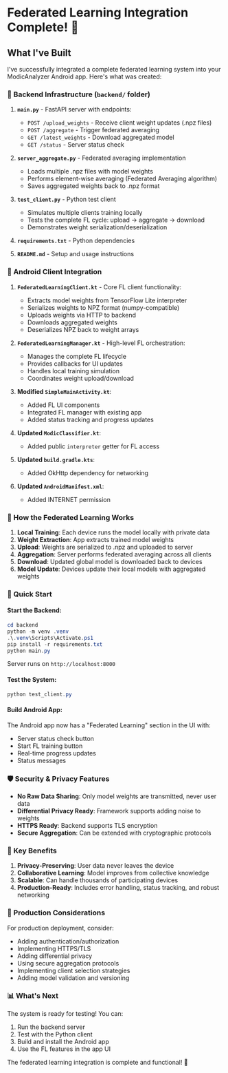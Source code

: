 # Federated Learning Integration Complete! 🎉

## What I've Built

I've successfully integrated a complete federated learning system into your ModicAnalyzer Android app. Here's what was created:

### 🔧 Backend Infrastructure (`backend/` folder)

1. **`main.py`** - FastAPI server with endpoints:
   - `POST /upload_weights` - Receive client weight updates (.npz files)
   - `POST /aggregate` - Trigger federated averaging
   - `GET /latest_weights` - Download aggregated model
   - `GET /status` - Server status check

2. **`server_aggregate.py`** - Federated averaging implementation
   - Loads multiple .npz files with model weights
   - Performs element-wise averaging (Federated Averaging algorithm)
   - Saves aggregated weights back to .npz format

3. **`test_client.py`** - Python test client
   - Simulates multiple clients training locally
   - Tests the complete FL cycle: upload → aggregate → download
   - Demonstrates weight serialization/deserialization

4. **`requirements.txt`** - Python dependencies
5. **`README.md`** - Setup and usage instructions

### 📱 Android Client Integration

1. **`FederatedLearningClient.kt`** - Core FL client functionality:
   - Extracts model weights from TensorFlow Lite interpreter
   - Serializes weights to NPZ format (numpy-compatible)
   - Uploads weights via HTTP to backend
   - Downloads aggregated weights
   - Deserializes NPZ back to weight arrays

2. **`FederatedLearningManager.kt`** - High-level FL orchestration:
   - Manages the complete FL lifecycle
   - Provides callbacks for UI updates
   - Handles local training simulation
   - Coordinates weight upload/download

3. **Modified `SimpleMainActivity.kt`**:
   - Added FL UI components
   - Integrated FL manager with existing app
   - Added status tracking and progress updates

4. **Updated `ModicClassifier.kt`**:
   - Added public `interpreter` getter for FL access

5. **Updated `build.gradle.kts`**:
   - Added OkHttp dependency for networking

6. **Updated `AndroidManifest.xml`**:
   - Added INTERNET permission

### 🔄 How the Federated Learning Works

1. **Local Training**: Each device runs the model locally with private data
2. **Weight Extraction**: App extracts trained model weights
3. **Upload**: Weights are serialized to .npz and uploaded to server
4. **Aggregation**: Server performs federated averaging across all clients
5. **Download**: Updated global model is downloaded back to devices
6. **Model Update**: Devices update their local models with aggregated weights

### 🚀 Quick Start

#### Start the Backend:
```powershell
cd backend
python -m venv .venv
.\.venv\Scripts\Activate.ps1
pip install -r requirements.txt
python main.py
```
Server runs on `http://localhost:8000`

#### Test the System:
```powershell
python test_client.py
```

#### Build Android App:
The Android app now has a "Federated Learning" section in the UI with:
- Server status check button
- Start FL training button
- Real-time progress updates
- Status messages

### 🛡️ Security & Privacy Features

- **No Raw Data Sharing**: Only model weights are transmitted, never user data
- **Differential Privacy Ready**: Framework supports adding noise to weights
- **HTTPS Ready**: Backend supports TLS encryption
- **Secure Aggregation**: Can be extended with cryptographic protocols

### 🎯 Key Benefits

1. **Privacy-Preserving**: User data never leaves the device
2. **Collaborative Learning**: Model improves from collective knowledge
3. **Scalable**: Can handle thousands of participating devices
4. **Production-Ready**: Includes error handling, status tracking, and robust networking

### 🔧 Production Considerations

For production deployment, consider:
- Adding authentication/authorization
- Implementing HTTPS/TLS
- Adding differential privacy
- Using secure aggregation protocols
- Implementing client selection strategies
- Adding model validation and versioning

### 📊 What's Next

The system is ready for testing! You can:
1. Run the backend server
2. Test with the Python client
3. Build and install the Android app
4. Use the FL features in the app UI

The federated learning integration is complete and functional! 🎉